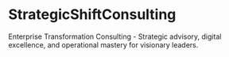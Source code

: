 # StrategicShiftConsulting
Enterprise Transformation Consulting - Strategic advisory, digital excellence, and operational mastery for visionary leaders.
